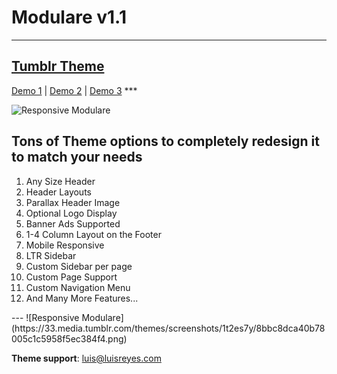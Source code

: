 Modulare v1.1
========

---
[Tumblr Theme](https://www.tumblr.com/theme/39331)<br/>
---
<span>
<a href="modulare.luisreyes.com" target="_blank">Demo 1</a> | 
<a href="modulare2.luisreyes.com" target="_blank">Demo 2</a> | 
<a href="blog.luisreyes.com" target="_blank">Demo 3</a>
</span>
***

![Responsive Modulare](https://33.media.tumblr.com/themes/screenshots/1t2es7y/f35ce594195594fe6e5dffc50cb3abcb.png)


Tons of Theme options to completely redesign it to match your needs
---
<ol>
<li>Any Size Header</li>
<li>Header Layouts</li>
<li>Parallax Header Image</li>
<li>Optional Logo Display</li>
<li>Banner Ads Supported</li>
<li>1-4 Column Layout on the Footer</li>
<li>Mobile Responsive</li>
<li>LTR Sidebar</li>
<li>Custom Sidebar per page</li>
<li>Custom Page Support</li>
<li>Custom Navigation Menu</li>
<li>And Many More Features...</li>
</ol>
---
![Responsive Modulare](https://33.media.tumblr.com/themes/screenshots/1t2es7y/8bbc8dca40b78005c1c5958f5ec384f4.png)


<strong>Theme support</strong>:
<a href="mailto:luis@luisreyes.com">luis@luisreyes.com</a>
